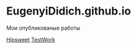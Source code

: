 # EugenyiDidich.github.io
Мои опубликованые работы

[Hipsweet](https://EugenyiDidich.github.io/Hipsweet)
[TestWork](https://EugenyiDidich.github.io/Test-work)

